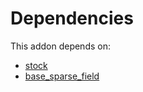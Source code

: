 # Dependencies

This addon depends on:

- [stock](../../../../../oca-ocb-warehouse/odoo-bringout-oca-ocb-stock)
- [base_sparse_field](../../../../../oca-ocb-core/odoo-bringout-oca-ocb-base_sparse_field)

